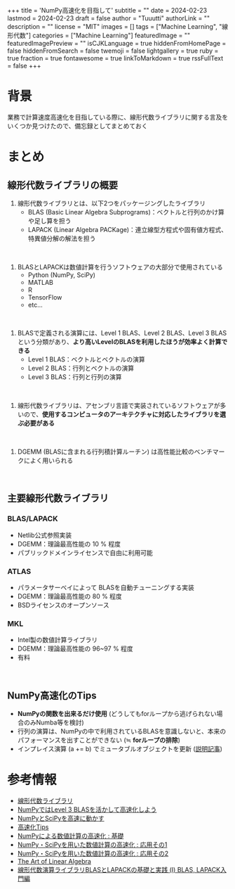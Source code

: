 +++
title = 'NumPy高速化を目指して'
subtitle = ""
date = 2024-02-23
lastmod = 2024-02-23
draft = false
author = "Tuuutti"
authorLink = ""
description = ""
license = "MIT"
images = []
tags = ["Machine Learning", "線形代数"]
categories = ["Machine Learning"]
featuredImage = ""
featuredImagePreview = ""
isCJKLanguage = true
hiddenFromHomePage = false
hiddenFromSearch = false
twemoji = false
lightgallery = true
ruby = true
fraction = true
fontawesome = true
linkToMarkdown = true
rssFullText = false
+++

<!--more-->

# 背景
業務で計算速度高速化を目指している際に、線形代数ライブラリに関する言及をいくつか見つけたので、備忘録としてまとめておく

# まとめ
## 線形代数ライブラリの概要
1. 線形代数ライブラリとは、以下2つをパッケージングしたライブラリ
    - BLAS (Basic Linear Algebra Subprograms)：ベクトルと行列のかけ算や足し算を担う
    - LAPACK (Linear Algebra PACKage)：連立線型方程式や固有値方程式、特異値分解の解法を担う
<br>

1. BLASとLAPACKは数値計算を行うソフトウェアの大部分で使用されている
    - Python (NumPy, SciPy)
    - MATLAB
    - R
    - TensorFlow
    - etc...
<br>

1. BLASで定義される演算には、Level 1 BLAS、Level 2 BLAS、Level 3 BLASという分類があり、**より高いLevelのBLASを利用したほうが効率よく計算できる**
    - Level 1 BLAS：ベクトルとベクトルの演算
    - Level 2 BLAS：行列とベクトルの演算
    - Level 3 BLAS：行列と行列の演算
<br>

1. 線形代数ライブラリは、アセンブリ言語で実装されているソフトウェアが多いので、**使用するコンピュータのアーキテクチャに対応したライブラリを選ぶ必要がある**
<br>

1. DGEMM (BLASに含まれる行列積計算ルーチン) は高性能比較のベンチマークによく用いられる
<br>

## 主要線形代数ライブラリ
### BLAS/LAPACK
- Netlib公式参照実装
- DGEMM：理論最高性能の 10 % 程度
- パブリックドメインライセンスで自由に利用可能

### ATLAS
- パラメータサーベイによって BLASを自動チューニングする実装
- DGEMM：理論最高性能の 80 % 程度
- BSDライセンスのオープンソース

### MKL
- Intel製の数値計算ライブラリ
- DGEMM：理論最高性能の 96~97 % 程度
- 有料
<br>

## NumPy高速化のTips
- **NumPyの関数を出来るだけ使用** (どうしてもforループから逃げられない場合のみNumba等を検討)
- 行列の演算は、NumPyの中で利用されているBLASを意識しないと、本来のパフォーマンスを出すことができない (≒ **forループの排除**)
- インプレイス演算 (a += b) でミュータブルオブジェクトを更新 ([説明記事](https://qiita.com/tsal3290s/items/d8e05dc135dd872993b6))

# 参考情報
- [線形代数ライブラリ](https://note.com/ymzo76/n/n289ad86271c4)
- [NumPyではLevel 3 BLASを活かして高速化しよう](https://recruit.cct-inc.co.jp/tecblog/machine-learning/numPy-01/)
- [NumPyとSciPyを高速に動かす](https://hackmd.io/@bPWt-odDSNe3X1LQdK606Q/HJnjU5mrB)
- [高速化Tips](https://kyotogeopython.zawawahoge.com/html/%E5%BF%9C%E7%94%A8%E7%B7%A8/%E9%AB%98%E9%80%9F%E5%8C%96Tips.html)
- [NumPyによる数値計算の高速化 : 基礎](https://qiita.com/jabberwocky0139/items/c3620fb2f011f20a633b#fnref3)
- [NumPy・SciPyを用いた数値計算の高速化 : 応用その1](https://qiita.com/jabberwocky0139/items/a9751d11caa64bc19226)
- [NumPy・SciPyを用いた数値計算の高速化 : 応用その2](https://qiita.com/jabberwocky0139/items/26451d7942777d0001f1)
- [The Art of Linear Algebra](https://github.com/kenjihiranabe/The-Art-of-Linear-Algebra/blob/main/The-Art-of-Linear-Algebra.pdf)
- [線形代数演算ライブラリBLASとLAPACKの基礎と実践 (I) BLAS, LAPACK入門編](https://www.r-ccs.riken.jp/wp/wp-content/uploads/2020/09/nakata190523.pdf)